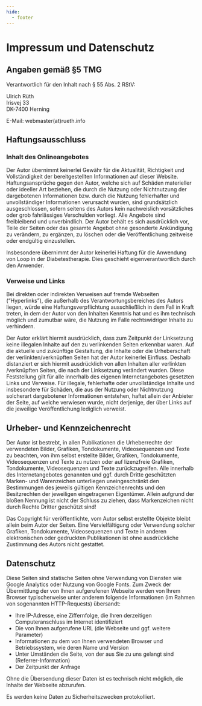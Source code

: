 ```yaml
---
hide:
  - footer
---
```


# Impressum und Datenschutz

## Angaben gemäß §5 TMG

Verantwortlich für den Inhalt nach § 55 Abs. 2 RStV:

Ulrich Rüth<br>
Irisvej 33<br>
DK-7400 Herning

E-Mail: webmaster(at)rueth.info

## Haftungsausschluss

### Inhalt des Onlineangebotes

Der Autor übernimmt keinerlei Gewähr für die Aktualität, Richtigkeit und Vollständigkeit der bereitgestellten Informationen auf dieser Website. Haftungsansprüche gegen den Autor, welche sich auf Schäden materieller oder ideeller Art beziehen, die durch die Nutzung oder Nichtnutzung der dargebotenen Informationen bzw. durch die Nutzung fehlerhafter und unvollständiger Informationen verursacht wurden, sind grundsätzlich ausgeschlossen, sofern seitens des Autors kein nachweislich vorsätzliches oder grob fahrlässiges Verschulden vorliegt.
Alle Angebote sind freibleibend und unverbindlich. Der Autor behält es sich ausdrücklich vor, Teile der Seiten oder das gesamte Angebot ohne gesonderte Ankündigung zu verändern, zu ergänzen, zu löschen oder die Veröffentlichung zeitweise oder endgültig einzustellen.

Insbesondere übernimmt der Autor keinerlei Haftung für die Anwendung von Loop in der Diabetestherapie. Dies geschieht eigenverantwortlich durch den Anwender.

### Verweise und Links

Bei direkten oder indirekten Verweisen auf fremde Webseiten (“Hyperlinks”), die außerhalb des Verantwortungsbereiches des Autors liegen, würde eine Haftungsverpflichtung ausschließlich in dem Fall in Kraft treten, in dem der Autor von den Inhalten Kenntnis hat und es ihm technisch möglich und zumutbar wäre, die Nutzung im Falle rechtswidriger Inhalte zu verhindern.

Der Autor erklärt hiermit ausdrücklich, dass zum Zeitpunkt der Linksetzung keine illegalen Inhalte auf den zu verlinkenden Seiten erkennbar waren. Auf die aktuelle und zukünftige Gestaltung, die Inhalte oder die Urheberschaft der verlinkten/verknüpften Seiten hat der Autor keinerlei Einfluss. Deshalb distanziert er sich hiermit ausdrücklich von allen Inhalten aller verlinkten /verknüpften Seiten, die nach der Linksetzung verändert wurden. Diese Feststellung gilt für alle innerhalb des eigenen Internetangebotes gesetzten Links und Verweise. Für illegale, fehlerhafte oder unvollständige Inhalte und insbesondere für Schäden, die aus der Nutzung oder Nichtnutzung solcherart dargebotener Informationen entstehen, haftet allein der Anbieter der Seite, auf welche verwiesen wurde, nicht derjenige, der über Links auf die jeweilige Veröffentlichung lediglich verweist.

## Urheber- und Kennzeichenrecht

Der Autor ist bestrebt, in allen Publikationen die Urheberrechte der verwendeten Bilder, Grafiken, Tondokumente, Videosequenzen und Texte zu beachten, von ihm selbst erstellte Bilder, Grafiken, Tondokumente, Videosequenzen und Texte zu nutzen oder auf lizenzfreie Grafiken, Tondokumente, Videosequenzen und Texte zurückzugreifen.
Alle innerhalb des Internetangebotes genannten und ggf. durch Dritte geschützten Marken- und Warenzeichen unterliegen uneingeschränkt den Bestimmungen des jeweils gültigen Kennzeichenrechts und den Besitzrechten der jeweiligen eingetragenen Eigentümer. Allein aufgrund der bloßen Nennung ist nicht der Schluss zu ziehen, dass Markenzeichen nicht durch Rechte Dritter geschützt sind!

Das Copyright für veröffentlichte, vom Autor selbst erstellte Objekte bleibt allein beim Autor der Seiten. Eine Vervielfältigung oder Verwendung solcher Grafiken, Tondokumente, Videosequenzen und Texte in anderen elektronischen oder gedruckten Publikationen ist ohne ausdrückliche Zustimmung des Autors nicht gestattet.

## Datenschutz

Diese Seiten sind statische Seiten ohne Verwendung von Diensten wie Google Analytics oder Nutzung von Google Fonts. Zum Zweck der Übermittlung der von Ihnen aufgerufenen Webseite werden von Ihrem Browser typischerweise unter anderem folgende Informationen (im Rahmen von sogenannten HTTP-Requests) übersandt:

- Ihre IP-Adresse, eine Ziffernfolge, die Ihren derzeitigen Computeranschluss im Internet identifiziert
- Die von Ihnen aufgerufene URL (die Webseite und ggf. weitere Parameter)
- Informationen zu dem von Ihnen verwendeten Browser und Betriebssystem, wie deren Name und Version
- Unter Umständen die Seite, von der aus Sie zu uns gelangt sind (Referrer-Information)
- Der Zeitpunkt der Anfrage

Ohne die Übersendung dieser Daten ist es technisch nicht möglich, die Inhalte der Webseite abzurufen.

Es werden keine Daten zu Sicherheitszwecken protokolliert.
